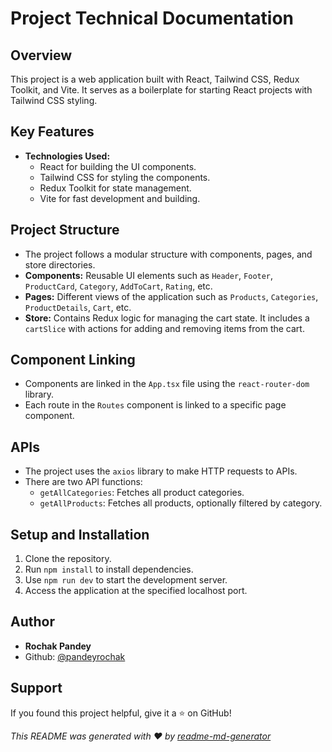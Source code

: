 # Project Technical Documentation

## Overview
This project is a web application built with React, Tailwind CSS, Redux Toolkit, and Vite. It serves as a boilerplate for starting React projects with Tailwind CSS styling.

## Key Features
- **Technologies Used:**
  - React for building the UI components.
  - Tailwind CSS for styling the components.
  - Redux Toolkit for state management.
  - Vite for fast development and building.

## Project Structure
- The project follows a modular structure with components, pages, and store directories.
- **Components:** Reusable UI elements such as `Header`, `Footer`, `ProductCard`, `Category`, `AddToCart`, `Rating`, etc.
- **Pages:** Different views of the application such as `Products`, `Categories`, `ProductDetails`, `Cart`, etc.
- **Store:** Contains Redux logic for managing the cart state. It includes a `cartSlice` with actions for adding and removing items from the cart.

## Component Linking
- Components are linked in the `App.tsx` file using the `react-router-dom` library.
- Each route in the `Routes` component is linked to a specific page component.

## APIs
- The project uses the `axios` library to make HTTP requests to APIs.
- There are two API functions:
  - `getAllCategories`: Fetches all product categories.
  - `getAllProducts`: Fetches all products, optionally filtered by category.

## Setup and Installation
1. Clone the repository.
2. Run `npm install` to install dependencies.
3. Use `npm run dev` to start the development server.
4. Access the application at the specified localhost port.

## Author
- **Rochak Pandey**
- Github: [@pandeyrochak](https://github.com/pandeyrochak)

## Support
If you found this project helpful, give it a ⭐️ on GitHub!

_This README was generated with ❤️ by [readme-md-generator](https://github.com/kefranabg/readme-md-generator)_
